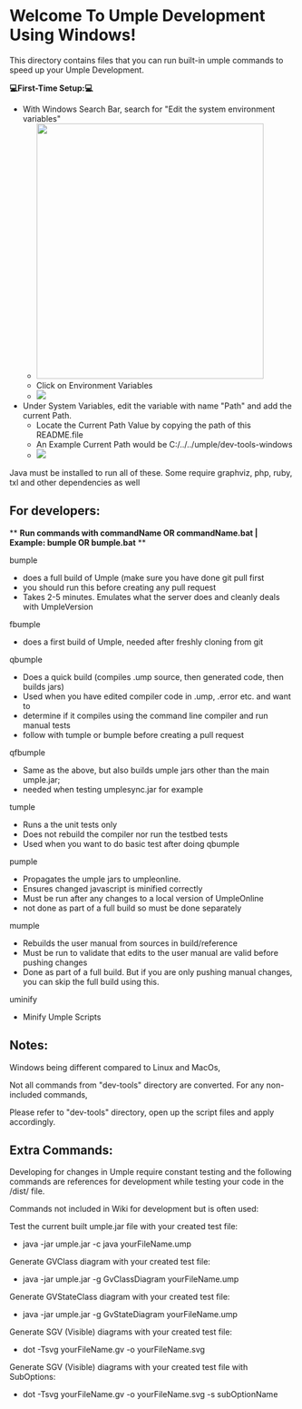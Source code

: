 <h1>Welcome To Umple Development Using Windows!</h1>

This directory contains files that you can run built-in umple commands to speed up your Umple Development.

**💻First-Time Setup:💻**

- With Windows Search Bar, search for "Edit the system environment variables"
  - <img src=https://github.com/umple/umple/assets/30543699/79dd6983-3870-4dc8-9928-71b622cff29a height="450" width="400">
  - Click on Environment Variables
  - <img src=https://github.com/umple/umple/assets/30543699/d998fc55-a26c-431e-bd7e-d2440ef65799 >
- Under System Variables, edit the variable with name "Path" and add the current Path.
  - Locate the Current Path Value by copying the path of this README.file
  - An Example Current Path would be C:/../../umple/dev-tools-windows
  - <img src=https://github.com/umple/umple/assets/30543699/6f659ce4-de05-45dc-864e-d23c0ff43809 >


Java must be installed to run all of these. Some require graphviz, php, ruby, txl and other dependencies as well

<h2>For developers:</h2>

** **Run commands with commandName OR commandName.bat | Example: bumple OR bumple.bat** **


 bumple
  - does a full build of Umple (make sure you have done git pull first
  - you should run this before creating any pull request 
  - Takes 2-5 minutes. Emulates what the server does and cleanly deals with UmpleVersion

 fbumple
   - does a first build of Umple, needed after freshly cloning from git
   
 qbumple
  - Does a quick build (compiles .ump source, then generated code, then builds jars)
  - Used when you have edited compiler code in .ump, .error etc. and want to
  - determine if it compiles using the command line compiler and run manual tests
  - follow with tumple or bumple before creating a pull request

 qfbumple
  - Same as the above, but also builds umple jars other than the main umple.jar;
  - needed when testing umplesync.jar for example

 tumple
  - Runs a the unit tests only
  - Does not rebuild the compiler nor run the testbed tests
  - Used when you want to do basic test after doing qbumple

 pumple
  - Propagates the umple jars to umpleonline.
  - Ensures changed javascript is minified correctly
  - Must be run after any changes to a local version of UmpleOnline
  - not done as part of a full build so must be done separately

 mumple
  - Rebuilds the user manual from sources in build/reference
  - Must be run to validate that edits to the user manual are valid before pushing changes
  - Done as part of a full build. But if you are only pushing manual changes, you can skip the full build using this.

uminify
  - Minify Umple Scripts

<h2>Notes:</h2>

Windows being different compared to Linux and MacOs, 

Not all commands from "dev-tools" directory are converted. For any non-included commands, 

Please refer to "dev-tools" directory, open up the script files and apply accordingly.

<h2>Extra Commands:</h2>

Developing for changes in Umple require constant testing and the following commands are references for development while testing your code in the /dist/ file.

Commands not included in Wiki for development but is often used:

Test the current built umple.jar file with your created test file:
- java -jar umple.jar -c java yourFileName.ump

Generate GVClass diagram with your created test file:
- java -jar umple.jar -g GvClassDiagram yourFileName.ump

Generate GVStateClass diagram with your created test file:
- java -jar umple.jar -g GvStateDiagram yourFileName.ump

Generate SGV (Visible) diagrams with your created test file:
- dot -Tsvg yourFileName.gv -o yourFileName.svg

Generate SGV (Visible) diagrams with your created test file with SubOptions:
- dot -Tsvg yourFileName.gv -o yourFileName.svg -s subOptionName